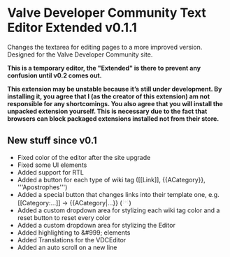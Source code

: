 # Valve Developer Community Text Editor Extended v0.1.1

Changes the textarea for editing pages to a more improved version. Designed for the Valve Developer Community site.

**This is a temporary editor, the "Extended" is there to prevent any confusion until v0.2 comes out.**

**This extension may be unstable because it’s still under development. 
By installing it, you agree that I (as the creator of this extension) am not responsible for any shortcomings. 
You also agree that you will install the unpacked extension yourself.
This is necessary due to the fact that browsers can block packaged extensions installed not from their store.**

## New stuff since v0.1

- Fixed color of the editor after the site upgrade
- Fixed some UI elements
- Added support for RTL
- Added a button for each type of wiki tag ([[Link]], {{ACategory}}, '''Apostrophes''')
- Added a special button that changes links into their template one, e.g. [[Category:...]] -> {{ACategory|...}} (![ReplaceLinks Icon](https://github.com/N0ine/VDCEditorEx/blob/v0.1.1/VDCEditorEx-v0.1.1/images/toolbar/ReplaceLinks.png))
- Added a custom dropdown area for stylizing each wiki tag color and a reset button to reset every color
- Added a custom dropdown area for stylizing the Editor
- Added highlighting to &amp;#999; elements
- Added Translations for the VDCEditor
- Added an auto scroll on a new line


